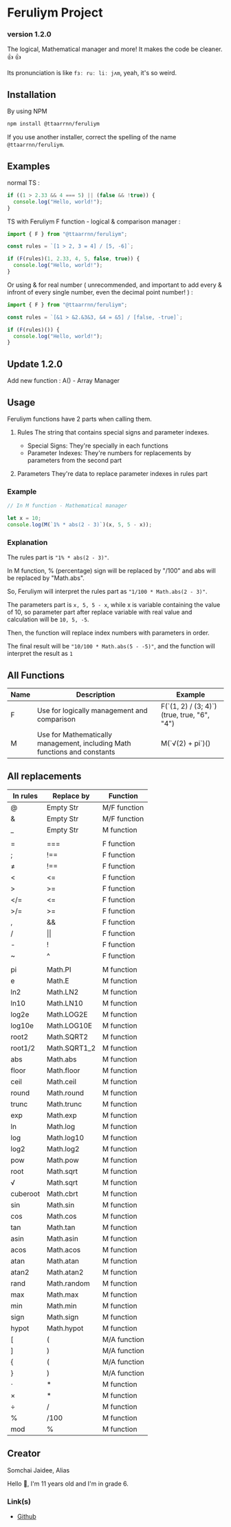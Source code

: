 # Feruliym Project

### version 1.2.0

The logical, Mathematical manager and more! It makes the code be cleaner. 👍 👍

Its pronunciation is like `fɜː ruː liː jʌm`, yeah, it's so weird.

## Installation

By using NPM

```bash
npm install @ttaarrnn/feruliym
```

If you use another installer, correct the spelling of the name `@ttaarrnn/feruliym`.

## Examples

normal TS :

```typescript
if ((1 > 2.33 && 4 === 5) || (false && !true)) {
  console.log("Hello, world!");
}
```

TS with Feruliym F function - logical & comparison manager :

```typescript
import { F } from "@ttaarrnn/feruliym";

const rules = `[1 > 2, 3 = 4] / [5, -6]`;

if (F(rules)(1, 2.33, 4, 5, false, true)) {
  console.log("Hello, world!");
}
```

Or using & for real number ( unrecommended, and important to add every & infront of every single number, even the decimal point number! ) :

```typescript
import { F } from "@ttaarrnn/feruliym";

const rules = `[&1 > &2.&3&3, &4 = &5] / [false, -true]`;

if (F(rules)()) {
  console.log("Hello, world!");
}
```

## Update 1.2.0

Add new function : A() - Array Manager

## Usage

Feruliym functions have 2 parts when calling them.

1. Rules
   The string that contains special signs and parameter indexes.

   - Special Signs:
     They're specially in each functions
   - Parameter Indexes:
     They're numbers for replacements by parameters from the second part

2. Parameters
   They're data to replace parameter indexes in rules part

### Example

```typescript
// In M function - Mathematical manager

let x = 10;
console.log(M(`1% * abs(2 - 3)`)(x, 5, 5 - x));
```

### Explanation

The rules part is `"1% * abs(2 - 3)"`.

In M function, % (percentage) sign will be replaced by "/100" and abs will be replaced by "Math.abs".

So, Feruliym will interpret the rules part as `"1/100 * Math.abs(2 - 3)"`.

The parameters part is `x, 5, 5 - x`,
while x is variable containing the value of 10, so parameter part after replace variable with real value and calculation will be `10, 5, -5`.

Then, the function will replace index numbers with parameters in order.

The final result will be `"10/100 * Math.abs(5 - -5)"`, and the function will interpret the result as `1`

## All Functions

| Name | Description                                                               | Example                                      |
| ---- | ------------------------------------------------------------------------- | -------------------------------------------- |
| F    | Use for logically management and comparison                               | F(\`(1, 2) / (3; 4)\`)(true, true, "6", "4") |
| M    | Use for Mathematically management, including Math functions and constants | M(\`√(2) + pi\`)()                           |

## All replacements

| In rules | Replace by   | Function     |
| -------- | ------------ | ------------ |
| @        | Empty Str    | M/F function |
| &        | Empty Str    | M/F function |
| \_       | Empty Str    | M function   |
|          |              |
| =        | ===          | F function   |
| ;        | !==          | F function   |
| ≠        | !==          | F function   |
| <        | <=           | F function   |
| >        | >=           | F function   |
| </=      | <=           | F function   |
| >/=      | >=           | F function   |
| ,        | &&           | F function   |
| /        | \|\|         | F function   |
| -        | !            | F function   |
| ~        | ^            | F function   |
|          |              |
| pi       | Math.PI      | M function   |
| e        | Math.E       | M function   |
| ln2      | Math.LN2     | M function   |
| ln10     | Math.LN10    | M function   |
| log2e    | Math.LOG2E   | M function   |
| log10e   | Math.LOG10E  | M function   |
| root2    | Math.SQRT2   | M function   |
| root1/2  | Math.SQRT1_2 | M function   |
| abs      | Math.abs     | M function   |
| floor    | Math.floor   | M function   |
| ceil     | Math.ceil    | M function   |
| round    | Math.round   | M function   |
| trunc    | Math.trunc   | M function   |
| exp      | Math.exp     | M function   |
| ln       | Math.log     | M function   |
| log      | Math.log10   | M function   |
| log2     | Math.log2    | M function   |
| pow      | Math.pow     | M function   |
| root     | Math.sqrt    | M function   |
| √        | Math.sqrt    | M function   |
| cuberoot | Math.cbrt    | M function   |
| sin      | Math.sin     | M function   |
| cos      | Math.cos     | M function   |
| tan      | Math.tan     | M function   |
| asin     | Math.asin    | M function   |
| acos     | Math.acos    | M function   |
| atan     | Math.atan    | M function   |
| atan2    | Math.atan2   | M function   |
| rand     | Math.random  | M function   |
| max      | Math.max     | M function   |
| min      | Math.min     | M function   |
| sign     | Math.sign    | M function   |
| hypot    | Math.hypot   | M function   |
| [        | \(           | M/A function |
| ]        | \)           | M/A function |
| {        | \(           | M/A function |
| }        | \)           | M/A function |
| ⋅        | \*           | M function   |
| ×        | \*           | M function   |
| ÷        | /            | M function   |
| %        | /100         | M function   |
| mod      | %            | M function   |

## Creator

Somchai Jaidee, Alias

Hello 👋, I'm 11 years old and I'm in grade 6.

### Link(s)

- [Github](https://github.com/TaarnN)
